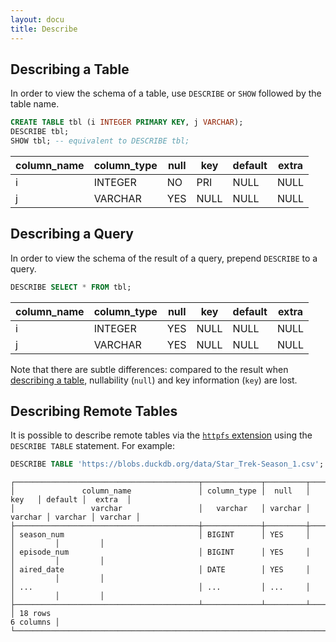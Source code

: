 ```yaml
---
layout: docu
title: Describe
---
```


## Describing a Table

In order to view the schema of a table, use `DESCRIBE` or `SHOW` followed by the table name.

```sql
CREATE TABLE tbl (i INTEGER PRIMARY KEY, j VARCHAR);
DESCRIBE tbl;
SHOW tbl; -- equivalent to DESCRIBE tbl;
```

<div class="narrow_table"></div>

| column_name | column_type | null | key  | default | extra |
|-------------|-------------|------|------|---------|-------|
| i           | INTEGER     | NO   | PRI  | NULL    | NULL  |
| j           | VARCHAR     | YES  | NULL | NULL    | NULL  |

## Describing a Query

In order to view the schema of the result of a query, prepend `DESCRIBE` to a query.

```sql
DESCRIBE SELECT * FROM tbl;
```

| column_name | column_type | null | key  | default | extra |
|-------------|-------------|------|------|---------|-------|
| i           | INTEGER     | YES  | NULL | NULL    | NULL  |
| j           | VARCHAR     | YES  | NULL | NULL    | NULL  |

Note that there are subtle differences: compared to the result when [describing a table](#describing-a-table), nullability (`null`) and key information (`key`) are lost.

## Describing Remote Tables

It is possible to describe remote tables via the [`httpfs` extension](../../extensions/httpfs) using the `DESCRIBE TABLE` statement. For example:

```sql
DESCRIBE TABLE 'https://blobs.duckdb.org/data/Star_Trek-Season_1.csv';
```

```text
┌─────────────────────────────────────────┬─────────────┬─────────┬─────────┬─────────┬─────────┐
│               column_name               │ column_type │  null   │   key   │ default │  extra  │
│                 varchar                 │   varchar   │ varchar │ varchar │ varchar │ varchar │
├─────────────────────────────────────────┼─────────────┼─────────┼─────────┼─────────┼─────────┤
│ season_num                              │ BIGINT      │ YES     │         │         │         │
│ episode_num                             │ BIGINT      │ YES     │         │         │         │
│ aired_date                              │ DATE        │ YES     │         │         │         │
│ ...                                     │ ...         │ ...     │         │         │         │
├─────────────────────────────────────────┴─────────────┴─────────┴─────────┴─────────┴─────────┤
│ 18 rows                                                                             6 columns │
└───────────────────────────────────────────────────────────────────────────────────────────────┘
```
